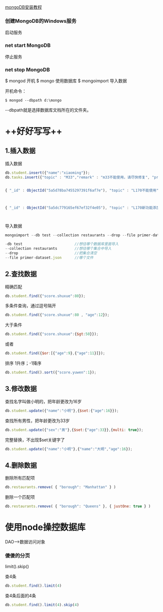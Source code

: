 [mongoDB安装教程](http://blog.csdn.net/qq_16313365/article/details/52276975)


### 创建MongoDB的Windows服务
启动服务
### net start MongoDB
停止服务
### net stop MongoDB 


$ mongod        开机
$ mongo         使用数据库
$ mongoimport   导入数据

开机命令：

```
$ mongod --dbpath d:\mongo
```

--dbpath就是选择数据库文档所在的文件夹。


# ++好好写写++

## 1.插入数据

插入数据
```js
db.student.insert({"name":"xiaoming"});
db.tasks.insert({"topic" : "M33","remark" : "m33不能使用，请尽快修复", "project" : ObjectId("5a5c78c014bd1e55e95d4827"), "executor" : ObjectId("5a5c6c588058285493826793"), "deadLine" : ISODate("2018-01-19T08:53:04.399Z"), "label" : "沟通中", "priority" : 1, "creator" : ObjectId("5a5c6c404b18b2548ecef401"), "createAt" : ISODate("2018-01-19T13:28:34.655Z")})


{ "_id" : ObjectId("5a5d78ba7455297391f6af7e"), "topic" : "L170不能使用", "remark" : "L170不能使用，请尽快修复", "project" : ObjectId("5a5c78c014bd1e55e95d4827"), "executor" : ObjectId("5a5c6c588058285493826793"), "deadLine" : ISODate("2018-01-19T08:53:04.399Z"), "label" : "沟通中", "priority" : 1, "creator" : ObjectId("5a5c6c404b18b2548ecef401"), "createAt" : ISODate("2018-01-19T13:28:34.655Z"), "__v" : 0 }



{ "_id" : ObjectId("5a5dc779165ef67ef32f4e05"), "topic" : "L170新功能添加", "remark" : "L170新功能开发，请尽快完成", "project" : ObjectId("5a5d76a65457a570da88c862"), "executor" : ObjectId("5a5d74cc7d58e6732d4d1a96"), "deadLine" : ISODate("2018-01-19T08:53:04.399Z"), "label" : "沟通中", "priority" : 1, "creator" : ObjectId("5a5d74a881cdac732278a16c"), "createAt" : ISODate("2018-01-19T13:28:34.656Z"), "__v" : 0 }




```

导入数据
```js
mongoimport --db test --collection restaurants --drop --file primer-dataset.json

-db test                        //想往哪个数据库里面导入  
--collection restaurants        //想往哪个集合中导入  
--drop                          //把集合清空  
--file primer-dataset.json      //哪个文件
```




## 2.查找数据

精确匹配

```js
db.student.find({"score.shuxue":80});
```

多条件查询，通过逗号隔开
```js
db.student.find({"score.shuxue":80 , "age":12});
```

大于条件
```js
db.student.find({"score.shuxue":{$gt:50}});
```

或者
```js
db.student.find({$or:[{"age":9},{"age":11}]});
```

排序 1升序；-1降序
```js
db.student.find().sort({"score.yuwen":1});
```

## 3.修改数据

查找名字叫做小明的，把年龄更改为16岁
```js
db.student.update({"name":"小明"},{$set:{"age":16}});
```

查找所有男性，把年龄更改为33岁
```js
db.student.update({"sex":"男"},{$set:{"age":33}},{multi: true});
```

完整替换，不出现$set关键字了
```js
db.student.update({"name":"小明"},{"name":"大明","age":16});
```

## 4.删除数据

删除所有匹配项
```js
db.restaurants.remove( { "borough": "Manhattan" } )
```

删除一个匹配项
```js
db.restaurants.remove( { "borough": "Queens" }, { justOne: true } )
```


# 使用node操控数据库

DAO-->数据访问对象

### 傻傻的分页
limit().skip()

查4条
```js
db.student.find().limit(4)
```

查4条后面的4条
```js
db.student.find().limit(4).skip(4)
```
